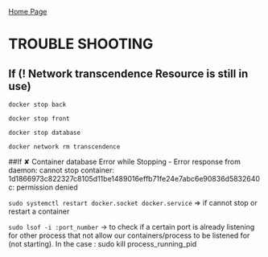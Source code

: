 [Home Page](./00_Documentation.md)
# TROUBLE SHOOTING

## If (! Network transcendence  Resource is still in use)
`docker stop back`

`docker stop front`

`docker stop database`

`docker network rm transcendence`


##If  ✘ Container database  Error while Stopping - Error response from daemon: cannot stop container: 1d1866973c822327c8105d11be1489016effb71fe24e7abc6e90836d5832640c: permission denied

`sudo systemctl restart docker.socket docker.service` => if cannot stop or restart a container

`sudo lsof -i :port_number` -> to check if a certain port is already listening for other process that not allow our containers/process to be listened for (not starting). In the case : sudo kill process_running_pid